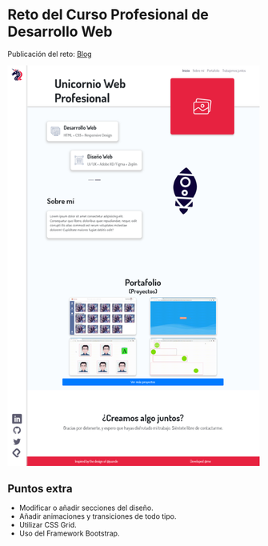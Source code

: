 # Reto del Curso Profesional de Desarrollo Web

Publicación del reto: <a href="https://platzi.com/blog/web-unicorn-challenge/" target="_blank">Blog</a>

<img src="/SitioUnicornioWebProfesional.png"/>

## Puntos extra

- Modificar o añadir secciones del diseño.
- Añadir animaciones y transiciones de todo tipo.
- Utilizar CSS Grid.
- Uso del Framework Bootstrap.
